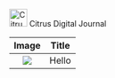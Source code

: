 <div>
       <p float='left'>
              <img
                     width="32"
                     src="https://piskel-imgstore-b.appspot.com/img/08ffd482-c0e2-11ec-9fcc-d53fcae61d83.gif"
                     alt="Citrus Logo"
              />
              Citrus Digital Journal
       </p>
</div>

Image | Title
:---: | :---:
![](https://piskel-imgstore-b.appspot.com/img/08ffd482-c0e2-11ec-9fcc-d53fcae61d83.gif) | Hello

